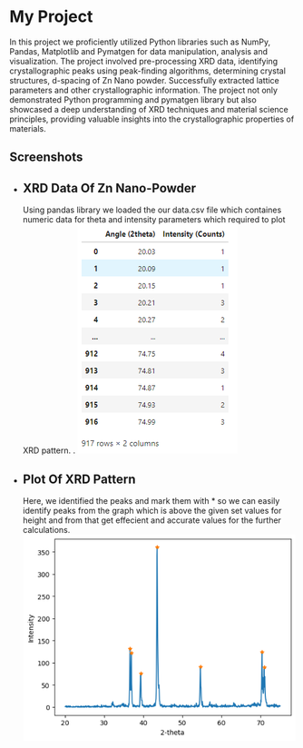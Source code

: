 # My Project

  In this project we proficiently utilized Python libraries such as NumPy, Pandas, Matplotlib and Pymatgen for data
manipulation, analysis and visualization. The project involved pre-processing XRD data, identifying
crystallographic peaks using peak-finding algorithms, determining crystal structures, d-spacing of Zn Nano powder.
Successfully extracted lattice parameters and other crystallographic information. The project not only demonstrated
Python programming and pymatgen library but also showcased a deep understanding of XRD techniques and
material science principles, providing valuable insights into the crystallographic properties of materials.

## Screenshots
- ## XRD Data Of Zn Nano-Powder
  Using pandas library we loaded the our data.csv file which containes numeric data for theta and intensity parameters which required to plot XRD pattern.
  .
![DATA](https://github.com/dipakkhedkar1104/-python-XRD-Data-Analysis/blob/main/image.png)

- ## Plot Of XRD Pattern
  Here, we identified the peaks and mark them with * so we can easily identify peaks from the graph which is above the given set values for height and from that get effecient and accurate values for the further calculations.
![Plot1](https://github.com/dipakkhedkar1104/-python-XRD-Data-Analysis/blob/main/Images/image.png)
